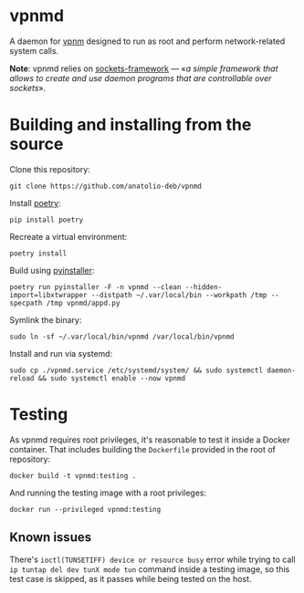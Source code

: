 # vpnmd

A daemon for [vpnm](https://github.com/anatolio-deb/vpnm) designed to run as root and perform network-related system calls.

**Note**: vpnmd relies on [sockets-framework](https://github.com/anatolio-deb/sockets-framework) — «*a simple framework that allows to create and use daemon programs that are controllable over sockets*».

# Building and installing from the source

Clone this repository:

```
git clone https://github.com/anatolio-deb/vpnmd
```

Install [poetry](https://python-poetry.org/):

```
pip install poetry
```

Recreate a virtual environment:

```
poetry install
```

Build using [pyinstaller](https://www.pyinstaller.org/):

```
poetry run pyinstaller -F -n vpnmd --clean --hidden-import=libxtwrapper --distpath ~/.var/local/bin --workpath /tmp --specpath /tmp vpnmd/appd.py
```

Symlink the binary:

```
sudo ln -sf ~/.var/local/bin/vpnmd /var/local/bin/vpnmd
```

 Install and run via systemd:

```
sudo cp ./vpnmd.service /etc/systemd/system/ && sudo systemctl daemon-reload && sudo systemctl enable --now vpnmd
```

# Testing

As vpnmd requires root privileges, it's reasonable to test it inside a Docker container. That includes building the `Dockerfile` provided in the root of repository:

```
docker build -t vpnmd:testing .
```

And running the testing image with a root privileges:

```
docker run --privileged vpnmd:testing
```

## Known issues

There's `ioctl(TUNSETIFF) device or resource busy` error while trying to call `ip tuntap del dev tunX mode tun` command inside a testing image, so this test case is skipped, as it passes while being tested on the host.
